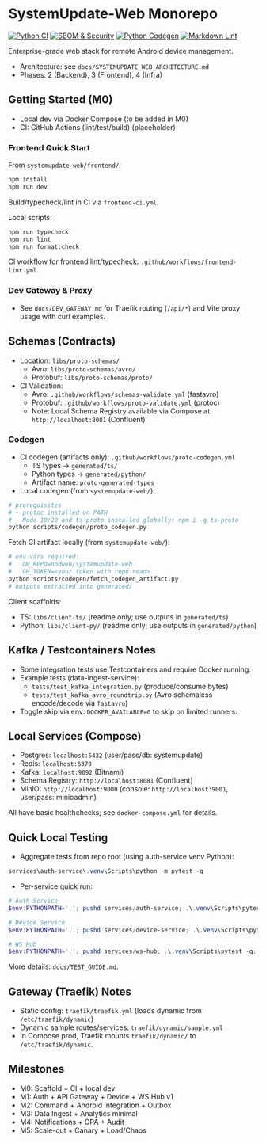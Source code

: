# SystemUpdate-Web Monorepo

[![Python CI](https://github.com/nodweb/systemupdate-web/actions/workflows/python-ci.yml/badge.svg)](https://github.com/nodweb/systemupdate-web/actions/workflows/python-ci.yml)
[![SBOM & Security](https://github.com/nodweb/systemupdate-web/actions/workflows/sbom-security.yml/badge.svg)](https://github.com/nodweb/systemupdate-web/actions/workflows/sbom-security.yml)
[![Python Codegen](https://github.com/nodweb/systemupdate-web/actions/workflows/codegen-python.yml/badge.svg)](https://github.com/nodweb/systemupdate-web/actions/workflows/codegen-python.yml)
[![Markdown Lint](https://github.com/nodweb/systemupdate-web/actions/workflows/markdownlint.yml/badge.svg)](https://github.com/nodweb/systemupdate-web/actions/workflows/markdownlint.yml)

Enterprise-grade web stack for remote Android device management.

- Architecture: see `docs/SYSTEMUPDATE_WEB_ARCHITECTURE.md`
- Phases: 2 (Backend), 3 (Frontend), 4 (Infra)

## Getting Started (M0)

- Local dev via Docker Compose (to be added in M0)
- CI: GitHub Actions (lint/test/build) (placeholder)

### Frontend Quick Start

From `systemupdate-web/frontend/`:

```bash
npm install
npm run dev
```

Build/typecheck/lint in CI via `frontend-ci.yml`.

Local scripts:

```bash
npm run typecheck
npm run lint
npm run format:check
```

CI workflow for frontend lint/typecheck: `.github/workflows/frontend-lint.yml`.

### Dev Gateway & Proxy

- See `docs/DEV_GATEWAY.md` for Traefik routing (`/api/*`) and Vite proxy usage with curl examples.

## Schemas (Contracts)

- Location: `libs/proto-schemas/`
  - Avro: `libs/proto-schemas/avro/`
  - Protobuf: `libs/proto-schemas/proto/`
- CI Validation:
  - Avro: `.github/workflows/schemas-validate.yml` (fastavro)
  - Protobuf: `.github/workflows/proto-validate.yml` (protoc)
  - Note: Local Schema Registry available via Compose at `http://localhost:8081` (Confluent)

### Codegen

- CI codegen (artifacts only): `.github/workflows/proto-codegen.yml`
  - TS types → `generated/ts/`
  - Python types → `generated/python/`
  - Artifact name: `proto-generated-types`
- Local codegen (from `systemupdate-web/`):

```bash
# prerequisites
# - protoc installed on PATH
# - Node 18/20 and ts-proto installed globally: npm i -g ts-proto
python scripts/codegen/proto_codegen.py
```

Fetch CI artifact locally (from `systemupdate-web/`):

```bash
# env vars required:
#   GH_REPO=nodweb/systemupdate-web
#   GH_TOKEN=<your token with repo read>
python scripts/codegen/fetch_codegen_artifact.py
# outputs extracted into generated/
```

Client scaffolds:
- TS: `libs/client-ts/` (readme only; use outputs in `generated/ts`)
- Python: `libs/client-py/` (readme only; use outputs in `generated/python`)

## Kafka / Testcontainers Notes

- Some integration tests use Testcontainers and require Docker running.
- Example tests (data-ingest-service):
  - `tests/test_kafka_integration.py` (produce/consume bytes)
  - `tests/test_kafka_avro_roundtrip.py` (Avro schemaless encode/decode via `fastavro`)
- Toggle skip via env: `DOCKER_AVAILABLE=0` to skip on limited runners.

## Local Services (Compose)

- Postgres: `localhost:5432` (user/pass/db: systemupdate)
- Redis: `localhost:6379`
- Kafka: `localhost:9092` (Bitnami)
- Schema Registry: `http://localhost:8081` (Confluent)
- MinIO: `http://localhost:9000` (console: `http://localhost:9001`, user/pass: minioadmin)

All have basic healthchecks; see `docker-compose.yml` for details.

## Quick Local Testing

- Aggregate tests from repo root (using auth-service venv Python):

```powershell
services\auth-service\.venv\Scripts\python -m pytest -q
```

- Per-service quick run:

```powershell
# Auth Service
$env:PYTHONPATH='.'; pushd services/auth-service; .\.venv\Scripts\pytest -q; popd

# Device Service
$env:PYTHONPATH='.'; pushd services/device-service; .\.venv\Scripts\pytest -q; popd

# WS Hub
$env:PYTHONPATH='.'; pushd services/ws-hub; .\.venv\Scripts\pytest -q; popd
```

More details: `docs/TEST_GUIDE.md`.

## Gateway (Traefik) Notes

- Static config: `traefik/traefik.yml` (loads dynamic from `/etc/traefik/dynamic`)
- Dynamic sample routes/services: `traefik/dynamic/sample.yml`
- In Compose prod, Traefik mounts `traefik/dynamic/` to `/etc/traefik/dynamic`.

## Milestones

- M0: Scaffold + CI + local dev
- M1: Auth + API Gateway + Device + WS Hub v1
- M2: Command + Android integration + Outbox
- M3: Data Ingest + Analytics minimal
- M4: Notifications + OPA + Audit
- M5: Scale-out + Canary + Load/Chaos
